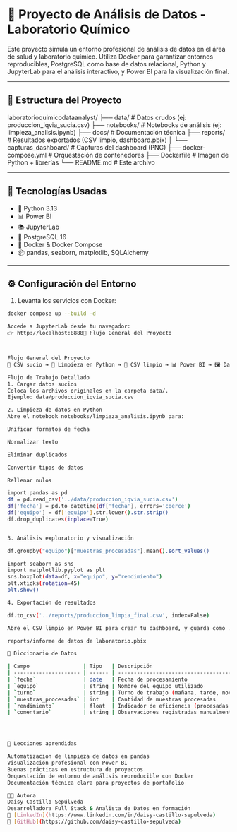 # 🧪 Proyecto de Análisis de Datos - Laboratorio Químico

Este proyecto simula un entorno profesional de análisis de datos en el área de salud y laboratorio químico. Utiliza Docker para garantizar entornos reproducibles, PostgreSQL como base de datos relacional, Python y JupyterLab para el análisis interactivo, y Power BI para la visualización final.

---

## 📁 Estructura del Proyecto

laboratorioquimicodataanalyst/
├── data/ # Datos crudos (ej: produccion_iqvia_sucia.csv)
├── notebooks/ # Notebooks de análisis (ej: limpieza_analisis.ipynb)
├── docs/ # Documentación técnica
├── reports/ # Resultados exportados (CSV limpio, dashboard.pbix)
│ └── capturas_dashboard/ # Capturas del dashboard (PNG)
├── docker-compose.yml # Orquestación de contenedores
├── Dockerfile # Imagen de Python + librerías
└── README.md # Este archivo


---

## 🧰 Tecnologías Usadas

- 🐍 Python 3.13
- 📊 Power BI
- 📚 JupyterLab
- 🐘 PostgreSQL 16
- 🐳 Docker & Docker Compose
- 📦 pandas, seaborn, matplotlib, SQLAlchemy

---

## ⚙️ Configuración del Entorno

1. Levanta los servicios con Docker:
```bash
docker compose up --build -d

Accede a JupyterLab desde tu navegador:
👉 http://localhost:8888🔄 Flujo General del Proyecto



Flujo General del Proyecto
📂 CSV sucio → 🧹 Limpieza en Python → 📁 CSV limpio → 📊 Power BI → 🖼️ Dashboard final

Flujo de Trabajo Detallado
1. Cargar datos sucios
Coloca los archivos originales en la carpeta data/.
Ejemplo: data/produccion_iqvia_sucia.csv

2. Limpieza de datos en Python
Abre el notebook notebooks/limpieza_analisis.ipynb para:

Unificar formatos de fecha

Normalizar texto

Eliminar duplicados

Convertir tipos de datos

Rellenar nulos

import pandas as pd
df = pd.read_csv('../data/produccion_iqvia_sucia.csv')
df['fecha'] = pd.to_datetime(df['fecha'], errors='coerce')
df['equipo'] = df['equipo'].str.lower().str.strip()
df.drop_duplicates(inplace=True)


3. Análisis exploratorio y visualización

df.groupby("equipo")["muestras_procesadas"].mean().sort_values()

import seaborn as sns
import matplotlib.pyplot as plt
sns.boxplot(data=df, x="equipo", y="rendimiento")
plt.xticks(rotation=45)
plt.show()

4. Exportación de resultados

df.to_csv('../reports/produccion_limpia_final.csv', index=False)

Abre el CSV limpio en Power BI para crear tu dashboard, y guarda como .pbix:

reports/informe de datos de laboratorio.pbix

🧾 Diccionario de Datos

| Campo                 | Tipo   | Descripción                                          |
| --------------------- | ------ | ---------------------------------------------------- |
| `fecha`               | date   | Fecha de procesamiento                               |
| `equipo`              | string | Nombre del equipo utilizado                          |
| `turno`               | string | Turno de trabajo (mañana, tarde, noche)              |
| `muestras_procesadas` | int    | Cantidad de muestras procesadas                      |
| `rendimiento`         | float  | Indicador de eficiencia (procesadas / unidad tiempo) |
| `comentario`          | string | Observaciones registradas manualmente                |




🧠 Lecciones aprendidas

Automatización de limpieza de datos en pandas
Visualización profesional con Power BI
Buenas prácticas en estructura de proyectos
Orquestación de entorno de análisis reproducible con Docker
Documentación técnica clara para proyectos de portafolio

👩‍💻 Autora
Daisy Castillo Sepúlveda
Desarrolladora Full Stack & Analista de Datos en formación
🔗 [LinkedIn](https://www.linkedin.com/in/daisy-castillo-sepulveda)
📁 [GitHub](https://github.com/daisy-castillo-sepulveda)

